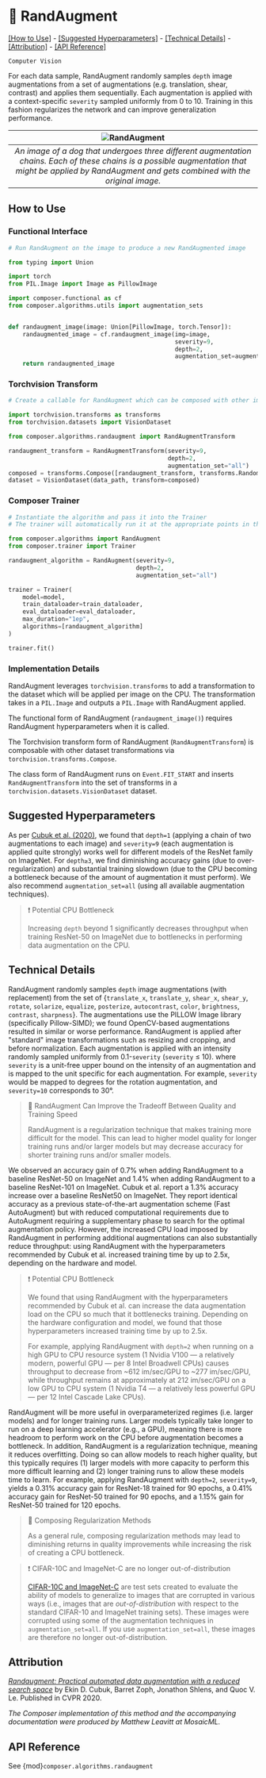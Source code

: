 # 🎲 RandAugment

[\[How to Use\]](#how-to-use) - [\[Suggested Hyperparameters\]](#suggested-hyperparameters) - [\[Technical Details\]](#technical-details) - [\[Attribution\]](#attribution) - [\[API Reference\]](#api-reference)

`Computer Vision`

For each data sample, RandAugment randomly samples `depth` image augmentations from a set of augmentations (e.g. translation, shear, contrast) and applies them sequentially.
Each augmentation is applied with a context-specific `severity` sampled uniformly from 0 to 10.
Training in this fashion regularizes the network and can improve generalization performance.

| ![RandAugment](https://storage.googleapis.com/docs.mosaicml.com/images/methods/rand_augment.jpg) |
|:--:|
|*An image of a dog that undergoes three different augmentation chains. Each of these chains is a possible augmentation that might be applied by RandAugment and gets combined with the original image.*|

## How to Use

### Functional Interface

```python
# Run RandAugment on the image to produce a new RandAugmented image

from typing import Union

import torch
from PIL.Image import Image as PillowImage

import composer.functional as cf
from composer.algorithms.utils import augmentation_sets


def randaugment_image(image: Union[PillowImage, torch.Tensor]):
    randaugmented_image = cf.randaugment_image(img=image,
                                               severity=9,
                                               depth=2,
                                               augmentation_set=augmentation_sets["all"])
    return randaugmented_image
```

### Torchvision Transform

<!--pytest.mark.skip-->
```python
# Create a callable for RandAugment which can be composed with other image augmentations

import torchvision.transforms as transforms
from torchvision.datasets import VisionDataset

from composer.algorithms.randaugment import RandAugmentTransform

randaugment_transform = RandAugmentTransform(severity=9,
                                             depth=2,
                                             augmentation_set="all")
composed = transforms.Compose([randaugment_transform, transforms.RandomHorizontalFlip()])
dataset = VisionDataset(data_path, transform=composed)
```

### Composer Trainer

<!--pytest.mark.gpu-->
<!--
```python
from torch.utils.data import DataLoader
from tests.common import RandomImageDataset, SimpleConvModel

model = SimpleConvModel()
train_dataloader = DataLoader(RandomImageDataset())
eval_dataloader = DataLoader(RandomImageDataset())
```
-->
<!--pytest-codeblocks:cont-->
```python
# Instantiate the algorithm and pass it into the Trainer
# The trainer will automatically run it at the appropriate points in the training loop

from composer.algorithms import RandAugment
from composer.trainer import Trainer

randaugment_algorithm = RandAugment(severity=9,
                                    depth=2,
                                    augmentation_set="all")

trainer = Trainer(
    model=model,
    train_dataloader=train_dataloader,
    eval_dataloader=eval_dataloader,
    max_duration="1ep",
    algorithms=[randaugment_algorithm]
)

trainer.fit()
```

### Implementation Details

RandAugment leverages `torchvision.transforms` to add a transformation to the dataset which will be applied per image on the CPU. The transformation takes in a `PIL.Image` and outputs a `PIL.Image` with RandAugment applied.

The functional form of RandAugment (`randaugment_image()`) requires RandAugment hyperparameters when it is called.

The Torchvision transform form of RandAugment (`RandAugmentTransform`) is composable with other dataset transformations via `torchvision.transforms.Compose`.

The class form of RandAugment runs on `Event.FIT_START` and inserts `RandAugmentTransform` into the set of transforms in a `torchvision.datasets.VisionDataset` dataset.

## Suggested Hyperparameters

As per [Cubuk et al. (2020)](https://openaccess.thecvf.com/content_CVPRW_2020/html/w40/Cubuk_Randaugment_Practical_Automated_Data_Augmentation_With_a_Reduced_Search_Space_CVPRW_2020_paper.html), we found that `depth=1` (applying a chain of two augmentations to each image) and `severity=9` (each augmentation is applied quite strongly) works well for different models of the ResNet family on ImageNet. For `depth≥3`, we find diminishing accuracy gains (due to over-regularization) and substantial training slowdown (due to the CPU becoming a bottleneck because of the amount of augmentation it must perform). We also recommend `augmentation_set=all` (using all available augmentation techniques).

> ❗ Potential CPU Bottleneck
>
> Increasing `depth` beyond 1 significantly decreases throughput when training ResNet-50 on ImageNet due to bottlenecks in performing data augmentation on the CPU.

## Technical Details

RandAugment randomly samples `depth` image augmentations (with replacement) from the set of {`translate_x`, `translate_y`, `shear_x`, `shear_y`, `rotate`, `solarize`, `equalize`, `posterize`, `autocontrast`, `color`, `brightness`, `contrast`, `sharpness`}.
The augmentations use the PILLOW Image library (specifically Pillow-SIMD); we found OpenCV-based augmentations resulted in similar or worse performance.
RandAugment is applied after "standard" image transformations such as resizing and cropping, and before normalization.
Each augmentation is applied with an intensity randomly sampled uniformly from 0.1-`severity` (`severity` ≤ 10). where `severity` is a unit-free upper bound on the intensity of an augmentation and is mapped to the unit specific for each augmentation. For example, `severity` would be mapped to degrees for the rotation augmentation, and `severity=10` corresponds to 30°.

> 🚧 RandAugment Can Improve the Tradeoff Between Quality and Training Speed
>
> RandAugment is a regularization technique that makes training more difficult for the model.
> This can lead to higher model quality for longer training runs and/or larger models but may decrease accuracy
> for shorter training runs and/or smaller models.

We observed an accuracy gain of 0.7% when adding RandAugment to a baseline ResNet-50 on ImageNet and 1.4% when adding RandAugment to a baseline ResNet-101 on ImageNet.
Cubuk et al. report a 1.3% accuracy increase over a baseline ResNet50 on ImageNet. They report identical accuracy as a previous state-of-the-art augmentation scheme (Fast AutoAugment) but with reduced computational requirements due to AutoAugment requiring a supplementary phase to search for the optimal augmentation policy.
However, the increased CPU load imposed by RandAugment in performing additional augmentations can also substantially reduce throughput: using RandAugment with the hyperparameters recommended by Cubuk et al. increased training time by up to 2.5x, depending on the hardware and model.

> ❗ Potential CPU Bottleneck
>
> We found that using RandAugment with the hyperparameters recommended by Cubuk et al. can increase the data augmentation load on the CPU so much that it bottlenecks training.
> Depending on the hardware configuration and model, we found that those hyperparameters increased training time by up to 2.5x.
>
> For example, applying RandAugment with `depth=2` when running on a high GPU to CPU resource system (1 Nvidia V100 — a relatively modern, powerful GPU — per 8 Intel Broadwell CPUs) causes throughput to decrease from ~612 im/sec/GPU to ~277 im/sec/GPU, while throughput remains at approximately at 212 im/sec/GPU on a low GPU to CPU system (1 Nvidia T4 — a relatively less powerful GPU — per 12 Intel Cascade Lake CPUs).

RandAugment will be more useful in overparameterized regimes (i.e. larger models) and for longer training runs.
Larger models typically take longer to run on a deep learning accelerator (e.g., a GPU), meaning there is more headroom to perform work on the CPU before augmentation becomes a bottleneck.
In addition, RandAugment is a regularization technique, meaning it reduces overfitting.
Doing so can allow models to reach higher quality, but this typically requires (1) larger models with more capacity to perform this more difficult learning and (2) longer training runs to allow these models time to learn.
For example, applying RandAugment with `depth=2`, `severity=9`, yields a 0.31% accuracy gain for ResNet-18 trained for 90 epochs, a 0.41% accuracy gain for ResNet-50 trained for 90 epochs, and a 1.15% gain for ResNet-50 trained for 120 epochs.

> 🚧 Composing Regularization Methods
>
> As a general rule, composing regularization methods may lead to diminishing returns in quality improvements while increasing the risk of creating a CPU bottleneck.

> ❗ CIFAR-10C and ImageNet-C are no longer out-of-distribution
>
> [CIFAR-10C and ImageNet-C](https://github.com/hendrycks/robustness) are test sets created to evaluate the ability of models to generalize to images that are corrupted in various ways (i.e., images that are _out-of-distribution_ with respect to the standard CIFAR-10 and ImageNet training sets).
> These images were corrupted using some of the augmentation techniques in `augmentation_set=all`.
> If you use `augmentation_set=all`, these images are therefore no longer out-of-distribution.

## Attribution

[*Randaugment: Practical automated data augmentation with a reduced search space*](https://openaccess.thecvf.com/content_CVPRW_2020/html/w40/Cubuk_Randaugment_Practical_Automated_Data_Augmentation_With_a_Reduced_Search_Space_CVPRW_2020_paper.html) by Ekin D. Cubuk, Barret Zoph, Jonathon Shlens, and Quoc V. Le. Published in CVPR 2020.

*The Composer implementation of this method and the accompanying documentation were produced by Matthew Leavitt at MosaicML.*

## API Reference

See {mod}`composer.algorithms.randaugment`
